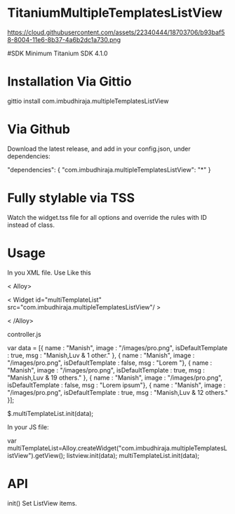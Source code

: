# TitaniumMultipleTemplatesListView

https://cloud.githubusercontent.com/assets/22340444/18703706/b93baf58-8004-11e6-8b37-4a6b2dc1a730.png

#SDK
Minimum Titanium SDK
4.1.0

# Installation Via Gittio 

gittio install com.imbudhiraja.multipleTemplatesListView

# Via Github
Download the latest release, and add in your config.json, under dependencies:

"dependencies": { "com.imbudhiraja.multipleTemplatesListView": "*" }

# Fully stylable via TSS 
Watch the widget.tss file for all options and override the rules with ID instead of class.

# Usage

In you XML file.
Use Like this

< Alloy>

< Widget id="multiTemplateList" src="com.imbudhiraja.multipleTemplatesListView"/ >

< /Alloy>

controller.js 

var data = [{ name : "Manish", image : "/images/pro.png", isDefaultTemplate : true, msg : "Manish,Luv & 1 other." }, 
            { name : "Manish", image : "/images/pro.png", isDefaultTemplate : false, msg : "Lorem "}, { name : "Manish", image : "/images/pro.png", isDefaultTemplate : true, msg : "Manish,Luv & 19 others." }, { name : "Manish", image : "/images/pro.png", isDefaultTemplate : false, msg : "Lorem ipsum"}, { name : "Manish", image : "/images/pro.png", isDefaultTemplate : true, msg : "Manish,Luv & 12 others." }]; 
            
$.multiTemplateList.init(data);

In your JS file:

var multiTemplateList=Alloy.createWidget("com.imbudhiraja.multipleTemplatesListView").getView(); listview.init(data);
multiTemplateList.init(data);
# API 
init() Set ListView items.
